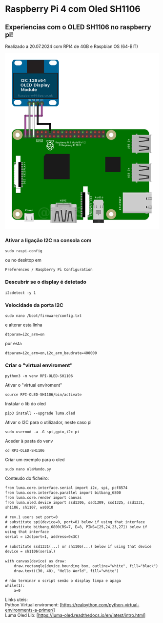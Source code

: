 # Raspberry Pi 4 com Oled SH1106

## Experiencias com o OLED SH1106 no raspberry pi!
Realizado a 20.07.2024 com RPI4 de 4GB e Raspbian OS (64-BIT)

![Esquema de ligações do display ao Raspberry pi 4](https://github.com/jagsilva/RaspberryPiOled/blob/main/i2c_oled_128x64_raspberry_pi_wiring.png?raw=true)

### Ativar a ligação I2C na consola com
 ```
sudo raspi-config
```
ou no desktop em
```
Preferences / Raspberry Pi Configuration
```


### Descubrir se o display é detetado
```
i2cdetect -y 1
```


### Velocidade da porta I2C
``` 
sudo nano /boot/firmware/config.txt
```

e alterar esta linha
``` 
dtparam=i2c_arm=on
```

por esta 
```
dtparam=i2c_arm=on,i2c_arm_baudrate=400000
```

### Criar o "virtual enviroment"
```
python3 -m venv RPI-OLED-SH1106
```

Ativar o "virtual enviroment"
```
source RPI-OLED-SH1106/bin/activate
```

Instalar o lib do oled
```
pip3 install --upgrade luma.oled
```

Ativar o I2C para o utilizador, neste caso pi
```
sudo usermod -a -G spi,gpio,i2c pi
```

Aceder à pasta do venv
```
cd RPI-OLED-SH1106
```

Criar um exemplo para o oled
```
sudo nano olaMundo.py
```

Conteudo do ficheiro:
```
from luma.core.interface.serial import i2c, spi, pcf8574
from luma.core.interface.parallel import bitbang_6800
from luma.core.render import canvas
from luma.oled.device import ssd1306, ssd1309, ssd1325, ssd1331, sh1106, sh1107, ws0010

# rev.1 users set port=0
# substitute spi(device=0, port=0) below if using that interface
# substitute bitbang_6800(RS=7, E=8, PINS=[25,24,23,27]) below if using that interface
serial = i2c(port=1, address=0x3C)

# substitute ssd1331(...) or sh1106(...) below if using that device
device = sh1106(serial)

with canvas(device) as draw:
    draw.rectangle(device.bounding_box, outline="white", fill="black")
    draw.text((30, 40), "Hello World", fill="white")

# não terminar o script senão o display limpa e apaga
while(1):
	a=0
```

Links uteis:  
Python Virtual enviroment: [https://realpython.com/python-virtual-environments-a-primer/]  
Luma Oled Lib: [https://luma-oled.readthedocs.io/en/latest/intro.html]
